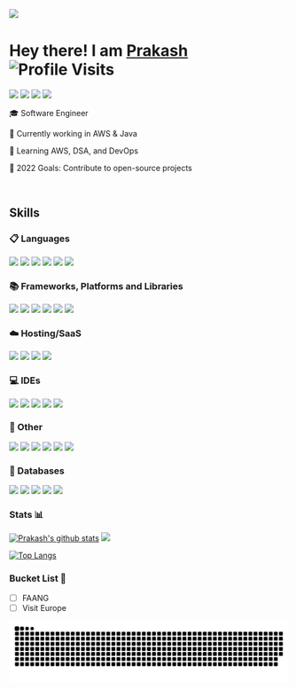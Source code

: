 <img src="https://github.com/TheDudeThatCode/TheDudeThatCode/blob/master/Assets/Hi.gif" width="30px"/> 

# Hey there! I am <a href="https://prakash-cmd.cf">Prakash</a>  ![Profile Visits](https://komarev.com/ghpvc/?username=prakash-cmd)

[<img src="https://img.shields.io/badge/Portfolio-%23000000.svg?style=for-the-badge&logo=firefox&logoColor=#FF7139" />][portfolio]
[<img src="https://img.shields.io/badge/Gmail-D14836?style=for-the-badge&logo=gmail&logoColor=white" />][gmail]
[<img src="https://img.shields.io/badge/linkedin-%230077B5.svg?style=for-the-badge&logo=linkedin&logoColor=white" />][linkedin]
[<img src="https://img.shields.io/badge/LeetCode-000000?style=for-the-badge&logo=LeetCode&logoColor=#d16c06" />][leetcode]


🎓 Software Engineer

🔭 Currently working in AWS & Java

🌱 Learning AWS, DSA, and DevOps

🚀 2022 Goals: Contribute to open-source projects

<br />

## Skills
### 📋 Languages 
<img src="https://img.shields.io/badge/java-%23ED8B00.svg?style=for-the-badge&logo=java&logoColor=white" /> <img src="https://img.shields.io/badge/swift-F54A2A?style=for-the-badge&logo=swift&logoColor=white" /> <img src="https://img.shields.io/badge/javascript-%23323330.svg?style=for-the-badge&logo=javascript&logoColor=%23F7DF1E" /> <img src="https://img.shields.io/badge/python-F54A2A?style=for-the-badge&logo=pyhton&logoColor=white" /> <img src="https://img.shields.io/badge/c++-%2300599C.svg?style=for-the-badge&logo=c%2B%2B&logoColor=white" /> <img src="https://img.shields.io/badge/c%23-%23239120.svg?style=for-the-badge&logo=c-sharp&logoColor=white" />


### 📚 Frameworks, Platforms and Libraries
<img src="https://img.shields.io/badge/node.js-6DA55F?style=for-the-badge&logo=node.js&logoColor=white" /> <img src="https://img.shields.io/badge/express.js-%23404d59.svg?style=for-the-badge&logo=express&logoColor=%2361DAFB" /> <img src="https://img.shields.io/badge/.NET-5C2D91?style=for-the-badge&logo=.net&logoColor=white" />  <img src="https://img.shields.io/badge/JWT-black?style=for-the-badge&logo=JSON%20web%20tokens" /> <img src="https://img.shields.io/badge/Socket.io-black?style=for-the-badge&logo=socket.io&badgeColor=010101" />  <img src="https://img.shields.io/badge/spring-%236DB33F.svg?style=for-the-badge&logo=spring&logoColor=white" /> 


### ☁️ Hosting/SaaS
<img src="https://img.shields.io/badge/AWS-%23FF9900.svg?style=for-the-badge&logo=amazon-aws&logoColor=white" /> <img src="https://img.shields.io/badge/firebase-%23039BE5.svg?style=for-the-badge&logo=firebase)" /> <img src="https://img.shields.io/badge/Cloudflare-F38020?style=for-the-badge&logo=Cloudflare&logoColor=white" /> <img src="https://img.shields.io/badge/DigitalOcean-%230167ff.svg?style=for-the-badge&logo=digitalOcean&logoColor=white" />


### 💻 IDEs
<img src="https://img.shields.io/badge/Xcode-007ACC?style=for-the-badge&logo=Xcode&logoColor=white" /> <img src="https://img.shields.io/badge/IntelliJIDEA-000000.svg?style=for-the-badge&logo=intellij-idea&logoColor=white" /> <img src="https://img.shields.io/badge/Android%20Studio-3DDC84.svg?style=for-the-badge&logo=android-studio&logoColor=white" /> <img src="https://img.shields.io/badge/webstorm-143?style=for-the-badge&logo=webstorm&logoColor=white&color=black" /> <img src="https://img.shields.io/badge/Visual%20Studio-5C2D91.svg?style=for-the-badge&logo=visual-studio&logoColor=white" />

<!-- 
### DevOps 🚅
<img src="https://img.shields.io/badge/docker-%230db7ed.svg?style=for-the-badge&logo=docker&logoColor=white" /> <img src="https://img.shields.io/badge/kubernetes-%23326ce5.svg?style=for-the-badge&logo=kubernetes&logoColor=white" /> 
-->

### 🥅 Other
<img src="https://img.shields.io/badge/git-%23F05033.svg?style=for-the-badge&logo=git&logoColor=white" /> <img src="https://img.shields.io/badge/github-%23121011.svg?style=for-the-badge&logo=github&logoColor=white" /> <img src="https://img.shields.io/badge/Postman-FF6C37?style=for-the-badge&logo=postman&logoColor=white" /> <img src="https://img.shields.io/badge/nginx-%23009639.svg?style=for-the-badge&logo=nginx&logoColor=white" /> <img src="https://img.shields.io/badge/apache%20tomcat-%23F8DC75.svg?style=for-the-badge&logo=apache-tomcat&logoColor=black" /> <img src="https://img.shields.io/badge/Slack-4A154B?style=for-the-badge&logo=slack&logoColor=white" />


### 💾 Databases
<img src="https://img.shields.io/badge/mysql-%2300f.svg?style=for-the-badge&logo=mysql&logoColor=white" /> <img src="https://img.shields.io/badge/MongoDB-%234ea94b.svg?style=for-the-badge&logo=mongodb&logoColor=white" />  <img src="https://img.shields.io/badge/postgres-%23316192.svg?style=for-the-badge&logo=postgresql&logoColor=white" /> <img src="https://img.shields.io/badge/Realm-39477F?style=for-the-badge&logo=realm&logoColor=white" /> <img src="https://img.shields.io/badge/Neo4j-008CC1?style=for-the-badge&logo=neo4j&logoColor=white" />
<br/>

### Stats 📊
[![Prakash's github stats](https://github-readme-stats.vercel.app/api?username=prakash-cmd&count_private=true&show_icons=true&hide_rank=false)](https://github.com/prakash-cmd/github-readme-stats)
<img src="https://github-readme-streak-stats.herokuapp.com/?user=prakash-cmd"/>

[![Top Langs](https://github-readme-stats.vercel.app/api/top-langs/?username=prakash-cmd&layout=pie)](https://github.com/prakash-cmd/github-readme-stats)


### Bucket List 💭
- [ ] FAANG
- [ ] Visit Europe

[portfolio]: https://prakash-kumar.me
[gmail]: mailto:prakash.cmd19@gmail.com
[linkedin]: https://linkedin.com/in/prakash-cmd
[leetcode]: https://leetcode.com/nagato19

![snake gif](https://github.com/prakash-cmd/prakash-cmd/blob/output/github-contribution-grid-snake.svg)

